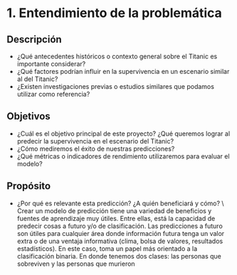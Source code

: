 # 1. Entendimiento de la problemática

## Descripción
- ¿Qué antecedentes históricos o contexto general sobre el Titanic es importante considerar?
- ¿Qué factores podrían influir en la supervivencia en un escenario similar al del Titanic?
- ¿Existen investigaciones previas o estudios similares que podamos utilizar como referencia?

## Objetivos
- ¿Cuál es el objetivo principal de este proyecto? ¿Qué queremos lograr al predecir la supervivencia en el escenario del Titanic?
- ¿Cómo mediremos el éxito de nuestras predicciones?
- ¿Qué métricas o indicadores de rendimiento utilizaremos para evaluar el modelo?

## Propósito
- ¿Por qué es relevante esta predicción? ¿A quién beneficiará y cómo? \\ 
Crear un modelo de predicción tiene una variedad de beneficios y fuentes de aprendizaje muy útiles. Entre ellas, está la capacidad de predecir cosas a futuro y/o de clasificación. Las predicciones a futuro son útiles para cualquier área donde información futura tenga un valor extra o de una ventaja informativa (clima, bolsa de valores, resultados estadísticos). En este caso, toma un papel más orientado a la clasificación binaria. En donde tenemos dos clases: las personas que sobreviven y las personas que murieron 


